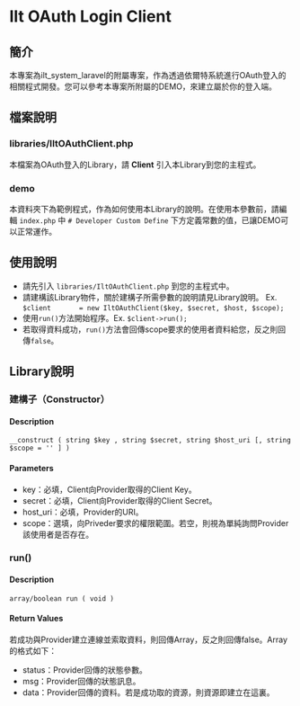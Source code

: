 # Ilt OAuth Login Client

## 簡介
本專案為ilt_system_laravel的附屬專案，作為透過依爾特系統進行OAuth登入的相關程式開發。您可以參考本專案所附屬的DEMO，來建立屬於你的登入端。

## 檔案說明

### libraries/IltOAuthClient.php
本檔案為OAuth登入的Library，請 **Client** 引入本Library到您的主程式。

### demo
本資料夾下為範例程式，作為如何使用本Library的說明。在使用本參數前，請編輯 `index.php` 中 `# Developer Custom Define` 下方定義常數的值，已讓DEMO可以正常運作。

## 使用說明
- 請先引入 `libraries/IltOAuthClient.php` 到您的主程式中。
- 請建構該Library物件，關於建構子所需參數的說明請見Library說明。 Ex. `$client       = new IltOAuthClient($key, $secret, $host, $scope);`
- 使用`run()`方法開始程序。Ex. `$client->run();`
- 若取得資料成功，`run()`方法會回傳scope要求的使用者資料給您，反之則回傳`false`。

## Library說明

### 建構子（Constructor）
#### Description
`__construct ( string $key , string $secret, string $host_uri [, string $scope = '' ] )`

#### Parameters
- key：必填，Client向Provider取得的Client Key。
- secret：必填，Client向Provider取得的Client Secret。
- host_uri：必填，Provider的URI。
- scope：選填，向Priveder要求的權限範圍。若空，則視為單純詢問Provider該使用者是否存在。

### run()
#### Description
`array/boolean run ( void )`

#### Return Values
若成功與Provider建立連線並索取資料，則回傳Array，反之則回傳false。Array的格式如下：

- status：Provider回傳的狀態參數。
- msg：Provider回傳的狀態訊息。
- data：Provider回傳的資料。若是成功取的資源，則資源即建立在這裏。

